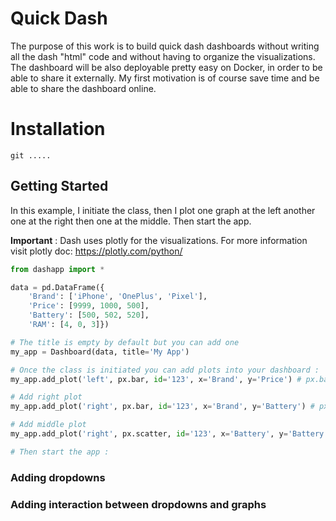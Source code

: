 # Quick Dash 

The purpose of this work is to build quick dash dashboards
without writing all the dash "html" code and without having
to organize the visualizations. 
The dashboard will be also deployable
pretty easy on Docker, in order to be able to share it externally.
My first motivation is of course save time and be able to 
share the dashboard online.


# Installation

```shell
git .....
```
## Getting Started

In this example, I initiate the class, then I plot one graph at the left 
another one at the right then one at the middle. Then start the app.

**Important** : Dash uses plotly for the visualizations. For more information 
visit plotly doc: https://plotly.com/python/

```python
from dashapp import *

data = pd.DataFrame({
    'Brand': ['iPhone', 'OnePlus', 'Pixel'],
    'Price': [9999, 1000, 500],
    'Battery': [500, 502, 520],
    'RAM': [4, 0, 3]})

# The title is empty by default but you can add one
my_app = Dashboard(data, title='My App')

# Once the class is initiated you can add plots into your dashboard :
my_app.add_plot('left', px.bar, id='123', x='Brand', y='Price') # px.bar is the barplot from plotly.

# Add right plot
my_app.add_plot('right', px.bar, id='123', x='Brand', y='Battery') # px.bar is the barplot from plotly.

# Add middle plot
my_app.add_plot('right', px.scatter, id='123', x='Battery', y='Battery', color='Brand') # px.bar is the barplot from plotly.

# Then start the app :

```


### Adding dropdowns

### Adding interaction between dropdowns and graphs

